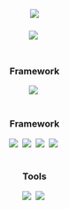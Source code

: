 <div align="center">
<img src="https://capsule-render.vercel.app/api?type=wave&color=auto&height=300&section=header&text=Hello%20World!&fontSize=50" />

<h3 align="center"Language</h3>
<div align="center">
  <img src="https://img.shields.io/badge/Python-3776AB?style=for-the-badge&logo=python&logoColor=white" />&nbsp
</div>

<br>

<h3 align="center">Framework</h3>
<div align="center">
  <img src="https://img.shields.io/badge/PyTorch-EE4C2C?style=for-the-badge&logo=pytorch&logoColor=white" />&nbsp
</div>

<br>

<h3 align="center">Framework</h3>
<div align="center">
  <img src="https://img.shields.io/badge/Python-3776AB?style=for-the-badge&logo=python&logoColor=white" />&nbsp
  <img src="https://img.shields.io/badge/PyTorch-EE4C2C?style=for-the-badge&logo=pytorch&logoColor=white" />&nbsp
  <img src="https://img.shields.io/badge/Computer_Vision-008000?style=for-the-badge" />&nbsp
  <img src="https://img.shields.io/badge/NLP-4B0082?style=for-the-badge" />&nbsp
</div>

<br>

<h3 align="center">Tools</h3>
<div align="center">
  <img src="https://img.shields.io/badge/git-F05033.svg?style=for-the-badge&logo=git&logoColor=white" />&nbsp
  <img src="https://img.shields.io/badge/github-181717.svg?style=for-the-badge&logo=github&logoColor=white" />&nbsp
  <img src="https://img.shields.io/badge/Notion-F3
